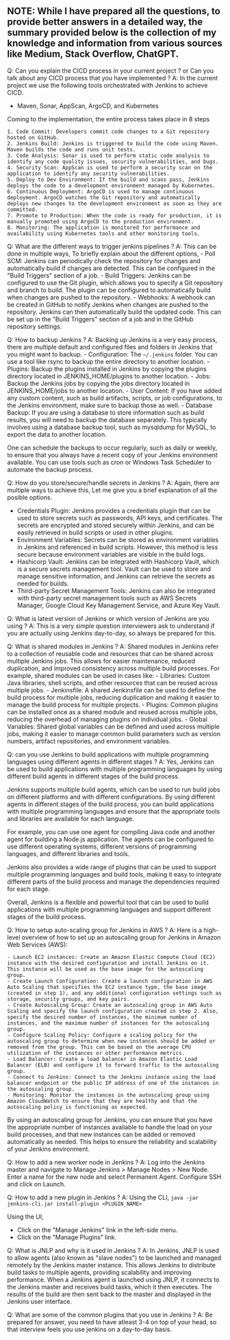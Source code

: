 ## NOTE: While I have prepared all the questions, to provide better answers in a detailed way, the summary provided below is the collection of my knowledge and information from various sources like Medium, Stack Overflow, ChatGPT.

Q: Can you explain the CICD process in your current project ? or Can you talk about any CICD process that you have implemented ?
A: In the current project we use the following tools orchestrated with Jenkins to achieve CICD.
   - Maven, Sonar, AppScan, ArgoCD, and Kubernetes
   
   Coming to the implementation, the entire process takes place in 8 steps
    
    1. Code Commit: Developers commit code changes to a Git repository hosted on GitHub.
    2. Jenkins Build: Jenkins is triggered to build the code using Maven. Maven builds the code and runs unit tests.
    3. Code Analysis: Sonar is used to perform static code analysis to identify any code quality issues, security vulnerabilities, and bugs.
    4. Security Scan: AppScan is used to perform a security scan on the application to identify any security vulnerabilities.
    5. Deploy to Dev Environment: If the build and scans pass, Jenkins deploys the code to a development environment managed by Kubernetes.
    6. Continuous Deployment: ArgoCD is used to manage continuous deployment. ArgoCD watches the Git repository and automatically deploys new changes to the development environment as soon as they are committed.
    7. Promote to Production: When the code is ready for production, it is manually promoted using ArgoCD to the production environment.
    8. Monitoring: The application is monitored for performance and availability using Kubernetes tools and other monitoring tools.
   

Q: What are the different ways to trigger jenkins pipelines ?
A: This can be done in multiple ways,
   To briefly explain about the different options,
     - Poll SCM: Jenkins can periodically check the repository for changes and automatically build if changes are detected. 
                 This can be configured in the "Build Triggers" section of a job.
     - Build Triggers: Jenkins can be configured to use the Git plugin, which allows you to specify a Git repository and branch to build. 
                 The plugin can be configured to automatically build when changes are pushed to the repository.
     - Webhooks: A webhook can be created in GitHub to notify Jenkins when changes are pushed to the repository. 
                 Jenkins can then automatically build the updated code. This can be set up in the "Build Triggers" section of a job and in the GitHub repository settings.

Q: How to backup Jenkins ?
A: Backing up Jenkins is a very easy process, there are multiple default and configured files and folders in Jenkins that you might want to backup.
    - Configuration: The `~/.jenkins` folder. You can use a tool like rsync to backup the entire directory to another location.
    - Plugins: Backup the plugins installed in Jenkins by copying the plugins directory located in JENKINS_HOME/plugins to another location.
    - Jobs: Backup the Jenkins jobs by copying the jobs directory located in JENKINS_HOME/jobs to another location.
    - User Content: If you have added any custom content, such as build artifacts, scripts, or job configurations, to the Jenkins environment, make sure to backup those as well.
    - Database Backup: If you are using a database to store information such as build results, you will need to backup the database separately. This typically involves using a database backup tool, such as mysqldump for MySQL, to export the data to another location.

One can schedule the backups to occur regularly, such as daily or weekly, to ensure that you always have a recent copy of your Jenkins environment available. You can use tools such as cron or Windows Task Scheduler to automate the backup process.

Q: How do you store/secure/handle secrets in Jenkins ?
A: Again, there are multiple ways to achieve this, 
   Let me give you a brief explanation of all the posible options.
   
   - Credentials Plugin: Jenkins provides a credentials plugin that can be used to store secrets such as passwords, API keys, and certificates. The secrets are encrypted and stored securely within Jenkins, and can be easily retrieved in build scripts or used in other plugins.
   - Environment Variables: Secrets can be stored as environment variables in Jenkins and referenced in build scripts. However, this method is less secure because environment variables are visible in the build logs.
   - Hashicorp Vault: Jenkins can be integrated with Hashicorp Vault, which is a secure secrets management tool. Vault can be used to store and manage sensitive information, and Jenkins can retrieve the secrets as needed for builds.
   - Third-party Secret Management Tools: Jenkins can also be integrated with third-party secret management tools such as AWS Secrets Manager, Google Cloud Key Management Service, and Azure Key Vault.

Q: What is latest version of Jenkins or which version of Jenkins are you using ?
A: This is a very simple question interviewers ask to understand if you are actually using Jenkins day-to-day, so always be prepared for this.

Q: What is shared modules in Jenkins ?
A: Shared modules in Jenkins refer to a collection of reusable code and resources that can be shared across multiple Jenkins jobs. This allows for easier maintenance, reduced duplication, and improved consistency across multiple build processes.
   For example, shared modules can be used in cases like:
        - Libraries: Custom Java libraries, shell scripts, and other resources that can be reused across multiple jobs.
        - Jenkinsfile: A shared Jenkinsfile can be used to define the build process for multiple jobs, reducing duplication and making it easier to manage the build process for multiple projects.
        - Plugins: Common plugins can be installed once as a shared module and reused across multiple jobs, reducing the overhead of managing plugins on individual jobs.
        - Global Variables: Shared global variables can be defined and used across multiple jobs, making it easier to manage common build parameters such as version numbers, artifact repositories, and environment variables.

Q: can you use Jenkins to build applications with multiple programming languages using different agents in different stages ?
A: Yes, Jenkins can be used to build applications with multiple programming languages by using different build agents in different stages of the build process.

Jenkins supports multiple build agents, which can be used to run build jobs on different platforms and with different configurations. By using different agents in different stages of the build process, you can build applications with multiple programming languages and ensure that the appropriate tools and libraries are available for each language.

For example, you can use one agent for compiling Java code and another agent for building a Node.js application. The agents can be configured to use different operating systems, different versions of programming languages, and different libraries and tools.

Jenkins also provides a wide range of plugins that can be used to support multiple programming languages and build tools, making it easy to integrate different parts of the build process and manage the dependencies required for each stage.

Overall, Jenkins is a flexible and powerful tool that can be used to build applications with multiple programming languages and support different stages of the build process.

Q: How to setup auto-scaling group for Jenkins in AWS ?
A: Here is a high-level overview of how to set up an autoscaling group for Jenkins in Amazon Web Services (AWS):

    - Launch EC2 instances: Create an Amazon Elastic Compute Cloud (EC2) instance with the desired configuration and install Jenkins on it. This instance will be used as the base image for the autoscaling group.
    - Create Launch Configuration: Create a launch configuration in AWS Auto Scaling that specifies the EC2 instance type, the base image (created in step 1), and any additional configuration settings such as storage, security groups, and key pairs.
    - Create Autoscaling Group: Create an autoscaling group in AWS Auto Scaling and specify the launch configuration created in step 2. Also, specify the desired number of instances, the minimum number of instances, and the maximum number of instances for the autoscaling group.
    - Configure Scaling Policy: Configure a scaling policy for the autoscaling group to determine when new instances should be added or removed from the group. This can be based on the average CPU utilization of the instances or other performance metrics.
    - Load Balancer: Create a load balancer in Amazon Elastic Load Balancer (ELB) and configure it to forward traffic to the autoscaling group.
    - Connect to Jenkins: Connect to the Jenkins instance using the load balancer endpoint or the public IP address of one of the instances in the autoscaling group.
    - Monitoring: Monitor the instances in the autoscaling group using Amazon CloudWatch to ensure that they are healthy and that the autoscaling policy is functioning as expected.

 By using an autoscaling group for Jenkins, you can ensure that you have the appropriate number of instances available to handle the load on your build processes, and that new instances can be added or removed automatically as needed. This helps to ensure the reliability and scalability of your Jenkins environment.

Q: How to add a new worker node in Jenkins ?
A: Log into the Jenkins master and navigate to Manage Jenkins > Manage Nodes > New Node. Enter a name for the new node and select Permanent Agent. Configure SSH and click on Launch.

Q: How to add a new plugin in Jenkins ?
A: Using the CLI, 
   `java -jar jenkins-cli.jar install-plugin <PLUGIN_NAME>`
  
  Using the UI,
   - Click on the "Manage Jenkins" link in the left-side menu.
   - Click on the "Manage Plugins" link.

Q: What is JNLP and why is it used in Jenkins ?
A: In Jenkins, JNLP is used to allow agents (also known as "slave nodes") to be launched and managed remotely by the Jenkins master instance. This allows Jenkins to distribute build tasks to multiple agents, providing scalability and improving performance.
   When a Jenkins agent is launched using JNLP, it connects to the Jenkins master and receives build tasks, which it then executes. The results of the build are then sent back to the master and displayed in the Jenkins user interface.

Q: What are some of the common plugins that you use in Jenkins ?
A: Be prepared for answer, you need to have atleast 3-4 on top of your head, so that interview feels you use jenkins on a day-to-day basis.


